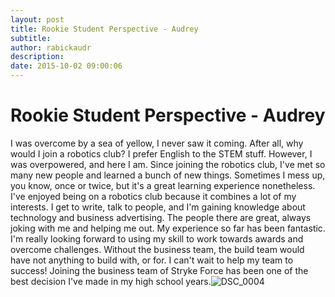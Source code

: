 ```yaml
---
layout: post
title: Rookie Student Perspective - Audrey
subtitle:
author: rabickaudr
description:
date: 2015-10-02 09:00:06
---
```


# Rookie Student Perspective - Audrey

I was overcome by a sea of yellow, I never saw it coming. After all, why would I join a robotics club? I prefer English to the STEM stuff. However, I was overpowered, and here I am. Since joining the robotics club, I've met so many new people and learned a bunch of new things. Sometimes I mess up, you know, once or twice, but it's a great learning experience nonetheless. I've enjoyed being on a robotics club because it combines a lot of my interests. I get to write, talk to people, and I'm gaining knowledge about technology and business advertising. The people there are great, always joking with me and helping me out. My experience so far has been fantastic. I'm really looking forward to using my skill to work towards awards and overcome challenges. Without the business team, the build team would have not anything to build with, or for. I can't wait to help my team to success! Joining the business team of Stryke Force has been one of the best decision I've made in my high school years.![DSC_0004](/wp-content/uploads/2015/10/DSC_0004.jpg)
